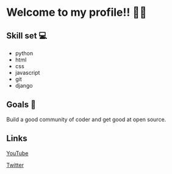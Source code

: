 # Welcome to my profile!! 🙋‍♂️

## Skill set 💻
* python
* html
* css
* javascript
* git
* django

## Goals 📍
Build a good community of coder and get good at open source.

## Links
[YouTube](https://bit.ly/3oTo6yq)

[Twitter](https://twitter.com/coder_boii)
